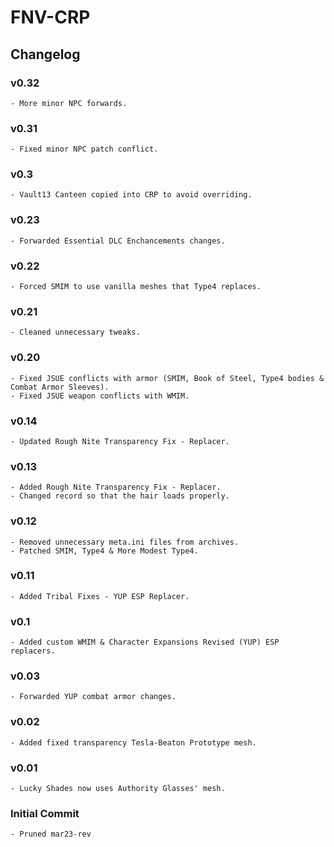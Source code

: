 # FNV-CRP
## Changelog
### v0.32
    - More minor NPC forwards.
### v0.31
    - Fixed minor NPC patch conflict.
### v0.3
    - Vault13 Canteen copied into CRP to avoid overriding.
### v0.23
    - Forwarded Essential DLC Enchancements changes.
### v0.22
    - Forced SMIM to use vanilla meshes that Type4 replaces.
### v0.21
    - Cleaned unnecessary tweaks.
### v0.20
    - Fixed JSUE conflicts with armor (SMIM, Book of Steel, Type4 bodies & Combat Armor Sleeves).
    - Fixed JSUE weapon conflicts with WMIM.
### v0.14
    - Updated Rough Nite Transparency Fix - Replacer.
### v0.13
    - Added Rough Nite Transparency Fix - Replacer.
    - Changed record so that the hair loads properly.
### v0.12
    - Removed unnecessary meta.ini files from archives.
    - Patched SMIM, Type4 & More Modest Type4.
### v0.11
    - Added Tribal Fixes - YUP ESP Replacer.
### v0.1
    - Added custom WMIM & Character Expansions Revised (YUP) ESP replacers.
### v0.03
    - Forwarded YUP combat armor changes.
### v0.02
    - Added fixed transparency Tesla-Beaton Prototype mesh.
### v0.01
    - Lucky Shades now uses Authority Glasses' mesh.
### Initial Commit
    - Pruned mar23-rev